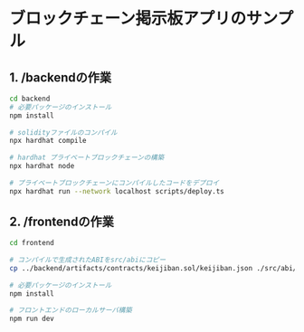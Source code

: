 # ブロックチェーン掲示板アプリのサンプル

## 1. /backendの作業

``` bash  
cd backend  
# 必要パッケージのインストール  
npm install  
  
# solidityファイルのコンパイル  
npx hardhat compile  
  
# hardhat プライベートブロックチェーンの構築  
npx hardhat node  
  
# プライベートブロックチェーンにコンパイルしたコードをデプロイ  
npx hardhat run --network localhost scripts/deploy.ts  
```  
  
## 2. /frontendの作業  

``` bash  
cd frontend  
  
# コンパイルで生成されたABIをsrc/abiにコピー  
cp ../backend/artifacts/contracts/keijiban.sol/keijiban.json ./src/abi/  
  
# 必要パッケージのインストール  
npm install  
  
# フロントエンドのローカルサーバ構築  
npm run dev  
```  
